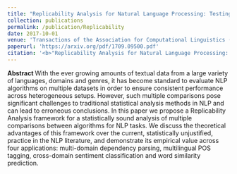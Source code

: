 ```yaml
---
title: "Replicability Analysis for Natural Language Processing: Testing Significance with Multiple Datasets"
collection: publications
permalink: /publication/Replicability
date: 2017-10-01
venue: 'Transactions of the Association for Computational Linguistics (TACL)'
paperurl: 'https://arxiv.org/pdf/1709.09500.pdf'
citation: '<b>"Replicability Analysis for Natural Language Processing: Testing Significance with Multiple Datasets."</b> Rotem Dror, Gili Baumer, Marina Bogomolov and Roi Reichart. <i>Accepted to the Transactions of the Association for Computational Linguistics (TACL).</i>'
---
```


<b> Abstract </b>
With the ever growing amounts of textual data from a large variety of languages, domains and genres, it has become standard to evaluate NLP algorithms on multiple datasets in order to ensure consistent performance across heterogeneous setups. However, such multiple comparisons pose significant challenges to traditional statistical analysis methods in NLP and can lead to erroneous conclusions. In this paper we propose a Replicability Analysis framework for a statistically sound analysis of multiple comparisons between algorithms for NLP tasks. We discuss the theoretical advantages of this framework over the current, statistically unjustified, practice in the NLP literature, and demonstrate its empirical value across four applications: multi-domain dependency parsing, multilingual POS tagging, cross-domain sentiment classification and word similarity prediction.

